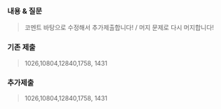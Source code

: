 ### 내용 & 질문

> 코멘트 바탕으로 수정해서 추가제출합니다! / 머지 문제로 다시 머지합니다!

### 기존 제출

> 1026,10804,12840,1758, 1431

### 추가제출

> 1026,10804,12840,1758, 1431
